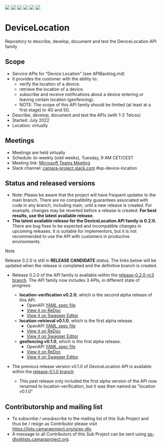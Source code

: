 <a href="https://github.com/camaraproject/DeviceLocation/commits/" title="Last Commit"><img src="https://img.shields.io/github/last-commit/camaraproject/DeviceLocation?style=plastic"></a>
<a href="https://github.com/camaraproject/DeviceLocation/issues" title="Open Issues"><img src="https://img.shields.io/github/issues/camaraproject/DeviceLocation?style=plastic"></a>
<a href="https://github.com/camaraproject/DeviceLocation/pulls" title="Open Pull Requests"><img src="https://img.shields.io/github/issues-pr/camaraproject/DeviceLocation?style=plastic"></a>
<a href="https://github.com/camaraproject/DeviceLocation/graphs/contributors" title="Contributors"><img src="https://img.shields.io/github/contributors/camaraproject/DeviceLocation?style=plastic"></a>
<a href="https://github.com/camaraproject/DeviceLocation" title="Repo Size"><img src="https://img.shields.io/github/repo-size/camaraproject/DeviceLocation?style=plastic"></a>
<a href="https://github.com/camaraproject/DeviceLocation/blob/main/LICENSE" title="License"><img src="https://img.shields.io/badge/License-Apache%202.0-green.svg?style=plastic"></a>

# DeviceLocation
Repository to describe, develop, document and test the DeviceLocation API family

## Scope
* Service APIs for “Device Location” (see APIBacklog.md)  
* It provides the customer with the ability to:  
  * verify the location of a device.
  * retrieve the location of a device.
  * subscribe and receive notifications about a device entering or leaving certain location (geofencing). 
  * NOTE: The scope of this API family should be limited (at least at a first stage) to 4G and 5G.  
* Describe, develop, document and test the APIs (with 1-2 Telcos)  
* Started: July 2022
* Location: virtually  

## Meetings
* Meetings are held virtually
* Schedule: bi-weekly (odd weeks), Tuesday, 9 AM CET/CEST
* Meeting link: [Microsoft Teams Meeting](https://teams.microsoft.com/l/meetup-join/19%3ameeting_OGZlNTY3NGYtOGY1MS00NmE1LTk1ZjQtMjU5Nzc5MmRmYzkz%40thread.v2/0?context=%7b%22Tid%22%3a%229744600e-3e04-492e-baa1-25ec245c6f10%22%2c%22Oid%22%3a%22d068e45e-a3af-46a4-8b86-a333bc7ffe81%22%7d)
* Slack channel: [camara-project.slack.com](https://join.slack.com/t/camara-project/shared_invite/zt-26gy3e64n-o7Riy3MoXmzdaDEL3wlngg) #sp-device-location

## Status and released versions
* Note: Please be aware that the project will have frequent updates to the main branch. There are no compatibility guarantees associated with code in any branch, including main, until a new release is created. For example, changes may be reverted before a release is created. **For best results, use the latest available release**.
* **The latest available release for the DeviceLocation API family is 0.2.0.** There are bug fixes to be expected and incompatible changes in upcoming releases. It is suitable for implementors, but it is not recommended to use the API with customers in productive environments.

> [!NOTE]
> Release 0.2.0 is still in **RELEASE CANDIDATE** status. The links below will be updated when the release is completed and the definitive branch is created.

* Release 0.2.0 of the API family is available within the [release-0.2.0-rc3 branch](https://github.com/camaraproject/DeviceLocation/tree/release-0.2.0-rc3). The API family now includes 3 APIs, in different state of progress:
  - **location-verification v0.2.0**, which is the second alpha release of this API.
    - OpenAPI [YAML spec file](https://github.com/camaraproject/DeviceLocation/blob/release-0.2.0-rc3/code/API_definitions/location-verification.yaml)
    - [View it on ReDoc](https://redocly.github.io/redoc/?url=https://raw.githubusercontent.com/camaraproject/DeviceLocation/blob/release-0.2.0-rc3/code/API_definitions/location-verification.yaml&nocors)
    - [View it on Swagger Editor](https://editor.swagger.io/?url=https://raw.githubusercontent.com/camaraproject/DeviceLocation/blob/release-0.2.0-rc3/code/API_definitions/location-verification.yaml)
  - **location-retrieval v0.1.0**, which is the first alpha release.
    - OpenAPI [YAML spec file](https://github.com/camaraproject/DeviceLocation/blob/release-0.2.0-rc3/code/API_definitions/location-retrieval.yaml)
    - [View it on ReDoc](https://redocly.github.io/redoc/?url=https://raw.githubusercontent.com/camaraproject/DeviceLocation/blob/release-0.2.0-rc3/code/API_definitions/location-retrieval.yaml&nocors)
    - [View it on Swagger Editor](https://editor.swagger.io/?url=https://raw.githubusercontent.com/camaraproject/DeviceLocation/blob/release-0.2.0-rc3/code/API_definitions/location-retrieval.yaml)
  - **geofencing v0.1.0**, which is the first alpha release.
    - OpenAPI [YAML spec file](https://github.com/camaraproject/DeviceLocation/blob/release-0.2.0-rc3/code/API_definitions/geofencing.yaml)
    - [View it on ReDoc](https://redocly.github.io/redoc/?url=https://raw.githubusercontent.com/camaraproject/DeviceLocation/blob/release-0.2.0-rc3/code/API_definitions/geofencing.yaml&nocors)
    - [View it on Swagger Editor](https://editor.swagger.io/?url=https://raw.githubusercontent.com/camaraproject/DeviceLocation/blob/release-0.2.0-rc3/code/API_definitions/geofencing.yaml)

* The previous release version v0.1.0 of DeviceLocation API is available within the [release-0.1.0 branch](https://github.com/camaraproject/DeviceLocation/tree/release-v0.1.0)
  - This past release only included the first alpha version of the API now renamed to location-verification, but it was then named as "location v0.1.0"

## Contributorship and mailing list
* To subscribe / unsubscribe to the mailing list of this Sub Project and thus be / resign as Contributor please visit <https://lists.camaraproject.org/g/sp-dlo>.
* A message to all Contributors of this Sub Project can be sent using <sp-dlo@lists.camaraproject.org>.
